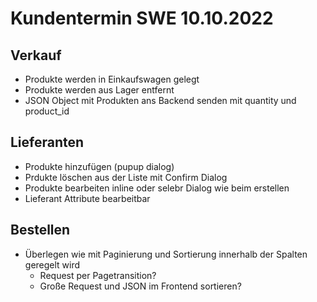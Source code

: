 # Kundentermin SWE 10.10.2022

## Verkauf

- Produkte werden in Einkaufswagen gelegt
- Produkte werden aus Lager entfernt
- JSON Object mit Produkten ans Backend senden mit quantity und product_id

## Lieferanten

- Produkte hinzufügen (pupup dialog)
- Prdukte löschen aus der Liste mit Confirm Dialog
- Produkte bearbeiten inline oder selebr Dialog wie beim erstellen
- Lieferant Attribute bearbeitbar

## Bestellen

- Überlegen wie mit Paginierung und Sortierung innerhalb der Spalten geregelt wird
  - Request per Pagetransition?
  - Große Request und JSON im Frontend sortieren?
